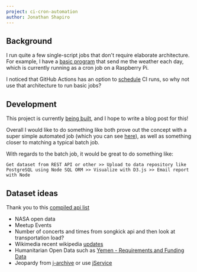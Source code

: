 ```yaml
---
project: ci-cron-automation
author: Jonathan Shapiro
---
```


## Background
I run quite a few single-script jobs that don't require elaborate architecture. For example, I have a [basic program](https://github.com/shapiroj18/weather-app) that send me the weather each day, which is currently running as a cron job on a Raspberry Pi.

I noticed that GitHub Actions has an option to [schedule](https://docs.github.com/en/actions/learn-github-actions/events-that-trigger-workflows#schedule) CI runs, so why not use that architecture to run basic jobs?

## Development
This project is currently [being built](https://github.com/shapiroj18/gh-cron-automation), and I hope to write a blog post for this!

Overall I would like to do something like both prove out the concept with a super simple automated job (which you can see [here](https://github.com/shapiroj18/gh-cron-automation/blob/main/.github/workflows/scheduled-test-time.yml)), as well as something closer to matching a typical batch job.

With regards to the batch job, it would be great to do something like:
```
Get dataset from REST API or other >> Upload to data repository like PostgreSQL using Node SQL ORM >> Visualize with D3.js >> Email report with Node
```

## Dataset ideas

Thank you to this [compiled api list](https://github.com/public-apis/public-apis#music)

* NASA open data
* Meetup Events
* Number of concerts and times from songkick api and then look at transportation load?
* Wikimedia recent wikipedia [updates](https://meta.wikimedia.org/wiki/IRC/Channels#Recent_changes)
* Humanitarian Open Data such as [Yemen - Requirements and Funding Data](https://data.humdata.org/dataset/fts-requirements-and-funding-data-for-yemen)
* Jeopardy from [j-archive](https://www.j-archive.com/) or use [jService](https://jservice.io/)